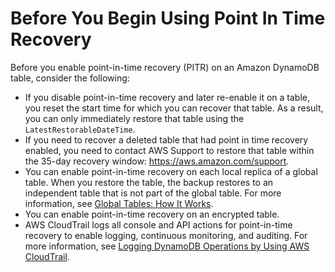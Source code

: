 # Before You Begin Using Point In Time Recovery<a name="pointintimerecovery_beforeyoubegin"></a>

Before you enable point\-in\-time recovery \(PITR\) on an Amazon DynamoDB table, consider the following:
+  If you disable point\-in\-time recovery and later re\-enable it on a table, you reset the start time for which you can recover that table\. As a result, you can only immediately restore that table using the `LatestRestorableDateTime`\. 
+  If you need to recover a deleted table that had point in time recovery enabled, you need to contact AWS Support to restore that table within the 35\-day recovery window: [https://aws\.amazon\.com/support](https://aws.amazon.com/support)\. 
+ You can enable point\-in\-time recovery on each local replica of a global table\. When you restore the table, the backup restores to an independent table that is not part of the global table\. For more information, see [Global Tables: How It Works](globaltables_HowItWorks.md)\.
+ You can enable point\-in\-time recovery on an encrypted table\.
+ AWS CloudTrail logs all console and API actions for point\-in\-time recovery to enable logging, continuous monitoring, and auditing\. For more information, see [Logging DynamoDB Operations by Using AWS CloudTrail](logging-using-cloudtrail.md)\. 